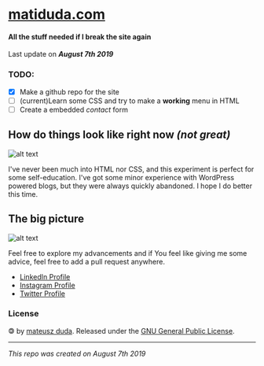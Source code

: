 # [matiduda.com](https://matiduda.com)
#### All the stuff needed if I break the site again


Last update on **_August 7th 2019_**

### TODO:

- [x] Make a github repo for the site
- [ ] \(current)Learn some CSS and try to make a **working** menu in HTML
- [ ] Create a embedded _contact_ form

## How do things look like right now _(not great)_
![alt text](https://i.imgur.com/37Jin4X.jpg)

I've never been much into HTML nor CSS, and this experiment is perfect for some self-education. I've got some minor experience with WordPress powered blogs, but they were always quickly abandoned.
I hope I do better this time.

## The big picture
![alt text](https://i.imgur.com/vhhrlFW.jpg)

Feel free to explore my advancements and if You feel like giving me some advice, feel free to add a pull request anywhere.

* [LinkedIn Profile](https://linkedin.com/in/matiduda)
* [Instagram Profile](https://instagram.com/tanczmy)
* [Twitter Profile](https://twitter.com/tnczm)

### License

🄯 by [mateusz duda](https://github.com/matiduda).
Released under the [GNU General Public License](LICENSE.md).

***

_This repo was created on August 7th 2019_
